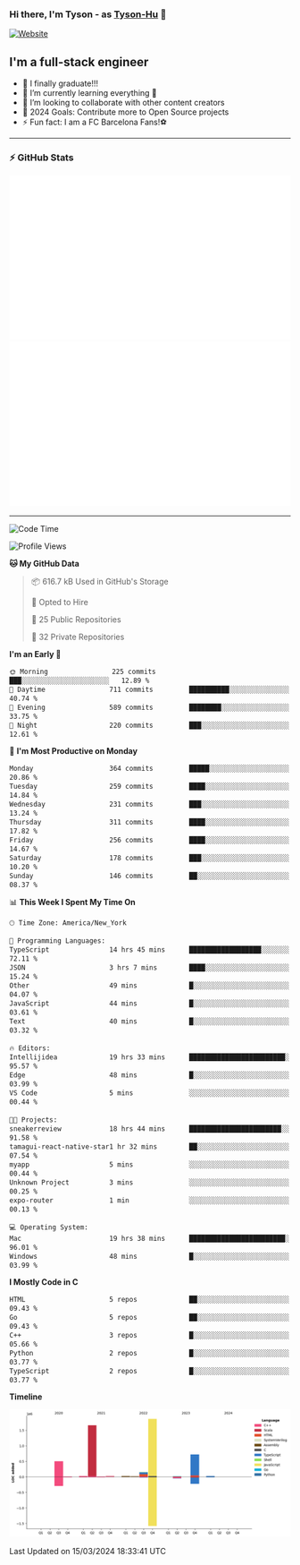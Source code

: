 ### Hi there, I'm Tyson - as [Tyson-Hu][website] 👋

[![Website](https://img.shields.io/website?label=Tianzhe.me&style=for-the-badge&url=https%3A%2F%2Ftianzhe.me)](https://tianzhe.me)


## I'm a full-stack engineer

- 🔭 I finally graduate!!!
- 🌱 I’m currently learning everything 🤣
- 👯 I’m looking to collaborate with other content creators
- 🥅 2024 Goals: Contribute more to Open Source projects
- ⚡ Fun fact: I am a FC Barcelona Fans!⚽️

---

### ⚡️ GitHub Stats
![](https://raw.githubusercontent.com/Tyson-Hu/github-stats-card/master/generated/overview.svg)
![](https://raw.githubusercontent.com/Tyson-Hu/github-stats-card/master/generated/languages.svg)

---

<!--START_SECTION:waka-->
![Code Time](http://img.shields.io/badge/Code%20Time-54%20hrs%207%20mins-blue)

![Profile Views](http://img.shields.io/badge/Profile%20Views-0-blue)

**🐱 My GitHub Data** 

> 📦 616.7 kB Used in GitHub's Storage 
 > 
> 💼 Opted to Hire
 > 
> 📜 25 Public Repositories 
 > 
> 🔑 32 Private Repositories 
 > 
**I'm an Early 🐤** 

```text
🌞 Morning                225 commits         ███░░░░░░░░░░░░░░░░░░░░░░   12.89 % 
🌆 Daytime                711 commits         ██████████░░░░░░░░░░░░░░░   40.74 % 
🌃 Evening                589 commits         ████████░░░░░░░░░░░░░░░░░   33.75 % 
🌙 Night                  220 commits         ███░░░░░░░░░░░░░░░░░░░░░░   12.61 % 
```
📅 **I'm Most Productive on Monday** 

```text
Monday                   364 commits         █████░░░░░░░░░░░░░░░░░░░░   20.86 % 
Tuesday                  259 commits         ████░░░░░░░░░░░░░░░░░░░░░   14.84 % 
Wednesday                231 commits         ███░░░░░░░░░░░░░░░░░░░░░░   13.24 % 
Thursday                 311 commits         ████░░░░░░░░░░░░░░░░░░░░░   17.82 % 
Friday                   256 commits         ████░░░░░░░░░░░░░░░░░░░░░   14.67 % 
Saturday                 178 commits         ███░░░░░░░░░░░░░░░░░░░░░░   10.20 % 
Sunday                   146 commits         ██░░░░░░░░░░░░░░░░░░░░░░░   08.37 % 
```


📊 **This Week I Spent My Time On** 

```text
🕑︎ Time Zone: America/New_York

💬 Programming Languages: 
TypeScript               14 hrs 45 mins      ██████████████████░░░░░░░   72.11 % 
JSON                     3 hrs 7 mins        ████░░░░░░░░░░░░░░░░░░░░░   15.24 % 
Other                    49 mins             █░░░░░░░░░░░░░░░░░░░░░░░░   04.07 % 
JavaScript               44 mins             █░░░░░░░░░░░░░░░░░░░░░░░░   03.61 % 
Text                     40 mins             █░░░░░░░░░░░░░░░░░░░░░░░░   03.32 % 

🔥 Editors: 
Intellijidea             19 hrs 33 mins      ████████████████████████░   95.57 % 
Edge                     48 mins             █░░░░░░░░░░░░░░░░░░░░░░░░   03.99 % 
VS Code                  5 mins              ░░░░░░░░░░░░░░░░░░░░░░░░░   00.44 % 

🐱‍💻 Projects: 
sneakerreview            18 hrs 44 mins      ███████████████████████░░   91.58 % 
tamagui-react-native-star1 hr 32 mins        ██░░░░░░░░░░░░░░░░░░░░░░░   07.54 % 
myapp                    5 mins              ░░░░░░░░░░░░░░░░░░░░░░░░░   00.44 % 
Unknown Project          3 mins              ░░░░░░░░░░░░░░░░░░░░░░░░░   00.25 % 
expo-router              1 min               ░░░░░░░░░░░░░░░░░░░░░░░░░   00.13 % 

💻 Operating System: 
Mac                      19 hrs 38 mins      ████████████████████████░   96.01 % 
Windows                  48 mins             █░░░░░░░░░░░░░░░░░░░░░░░░   03.99 % 
```

**I Mostly Code in C** 

```text
HTML                     5 repos             ██░░░░░░░░░░░░░░░░░░░░░░░   09.43 % 
Go                       5 repos             ██░░░░░░░░░░░░░░░░░░░░░░░   09.43 % 
C++                      3 repos             █░░░░░░░░░░░░░░░░░░░░░░░░   05.66 % 
Python                   2 repos             █░░░░░░░░░░░░░░░░░░░░░░░░   03.77 % 
TypeScript               2 repos             █░░░░░░░░░░░░░░░░░░░░░░░░   03.77 % 
```



**Timeline**

![Lines of Code chart](https://raw.githubusercontent.com/Tyson-Hu/Tyson-Hu/main/assets/bar_graph.png)


 Last Updated on 15/03/2024 18:33:41 UTC
<!--END_SECTION:waka-->


[website]: https://github.com/Tyson-Hu
